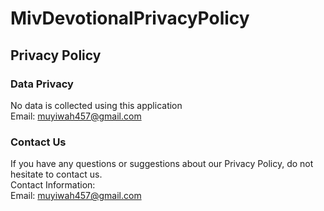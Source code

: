 # MivDevotionalPrivacyPolicy

Privacy Policy  
----------------

### Data Privacy  
No data is collected using this application  
Email: muyiwah457@gmail.com  

### Contact Us  
If you have any questions or suggestions about our Privacy Policy, do not hesitate to contact us.  
Contact Information:  
Email: muyiwah457@gmail.com  
